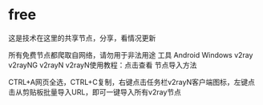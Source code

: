 # free
这是技术在这里的共享节点，分享，看情况更新

所有免费节点都爬取自网络，请勿用于非法用途
工具 	Android 	Windows
v2ray 	v2rayNG 	v2rayN
v2rayN使用教程：点击查看
节点导入方法

CTRL+A网页全选，CTRL+C复制，右键点击任务栏v2rayN客户端图标，左键点击从剪贴板批量导入URL，即可一键导入所有v2ray节点
